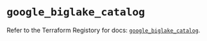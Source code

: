 # `google_biglake_catalog`

Refer to the Terraform Registory for docs: [`google_biglake_catalog`](https://registry.terraform.io/providers/hashicorp/google/5.9.0/docs/resources/biglake_catalog).
